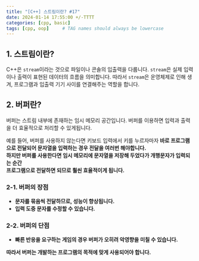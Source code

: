 ```yaml
---
title: "[C++] 스트림이란? #17"
date: 2024-01-14 17:55:00 +/-TTTT
categories: [cpp, basic]
tags: [cpp, oop]     # TAG names should always be lowercase
---
```


## 1. 스트림이란?
C++은 `stream`이라는 것으로 파일이나 콘솔의 입출력을 다룹니다.
`stream`은 실제 입력이나 출력이 표현된 데이터의 흐름을 의미합니다.
따라서 `stream`은 운영체제로 인해 생겨, 프로그램과 입출력 기기 사이를 연결해주는 역할을 합니다.

## 2. 버퍼란?
버퍼는 스트림 내부에 존재하는 임시 메모리 공간입니다.
버퍼를 이용하면 입력과 출력을 더 효율적으로 처리할 수 있게됩니다.

예를 들어, 버퍼를 사용하지 않는다면 키보드 입력에서 키를 누르자마자<b>
바로 프로그램으로 전달되어 문자열을 입력하는 경우 전달을 여러번 해야합니다.<br>
하지만 버퍼를 사용한다면 임시 메모리에 문자열을 저장해 두었다가 개행문자가 입력되는 순간<br>
프로그램으로 전달하면 되므로 훨씬 효율적이게 됩니다.

### 2-1. 버퍼의 장점
* 문자를 묶음씩 전달하므로, 성능이 향상됩니다.
* 입력 도중 문자를 수정할 수 있습니다.

### 2-2. 버퍼의 단점
* 빠른 반응을 요구하는 게임의 경우 버퍼가 오히려 악영향을 미칠 수 있습니다.

따라서 버퍼는 개발하는 프로그램의 목적에 맞게 사용되어야 합니다.